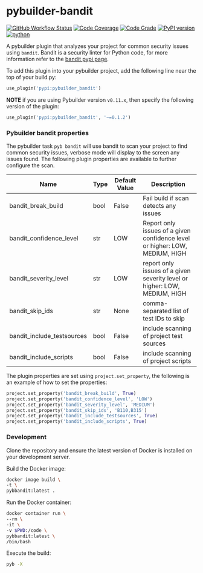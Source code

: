 # pybuilder-bandit #
[![GitHub Workflow Status](https://github.com/soda480/pybuilder-bandit/workflows/build/badge.svg)](https://github.com/soda480/pybuilder-bandit/actions)
[![Code Coverage](https://codecov.io/gh/soda480/pybuilder-bandit/branch/main/graph/badge.svg)](https://codecov.io/gh/soda480/pybuilder-bandit)
[![Code Grade](https://www.code-inspector.com/project/19893/status/svg)](https://frontend.code-inspector.com/project/19893/dashboard)
[![PyPI version](https://badge.fury.io/py/pybuilder-bandit.svg)](https://badge.fury.io/py/pybuilder-bandit)
[![python](https://img.shields.io/badge/python-3.9-teal)](https://www.python.org/downloads/)

A pybuilder plugin that analyzes your project for common security issues using `bandit`. Bandit is a security linter for Python code, for more information refer to the [bandit pypi page](https://pypi.org/project/bandit/).

To add this plugin into your pybuilder project, add the following line near the top of your build.py:
```python
use_plugin('pypi:pybuilder_bandit')
```

**NOTE** if you are using Pybuilder version `v0.11.x`, then specify the following version of the plugin:
```python
use_plugin('pypi:pybuilder_bandit', '~=0.1.2')
```

### Pybuilder bandit properties ###

The pybuilder task `pyb bandit` will use bandit to scan your project to find common security issues, verbose mode will display to the screen any issues found. The following plugin properties are available to further configure the scan.

Name | Type | Default Value | Description
-- | -- | -- | --
bandit_break_build | bool | False | Fail build if scan detects any issues
bandit_confidence_level | str | LOW | Report only issues of a given confidence level or higher: LOW, MEDIUM, HIGH
bandit_severity_level | str | LOW | report only issues of a given severity level or higher: LOW, MEDIUM, HIGH
bandit_skip_ids | str | None | comma-separated list of test IDs to skip
bandit_include_testsources | bool | False | include scanning of project test sources
bandit_include_scripts | bool | False | include scanning of project scripts

The plugin properties are set using `project.set_property`, the following is an example of how to set the properties:

```Python
project.set_property('bandit_break_build', True)
project.set_property('bandit_confidence_level', 'LOW')
project.set_property('bandit_severity_level', 'MEDIUM')
project.set_property('bandit_skip_ids', 'B110,B315')
project.set_property('bandit_include_testsources', True)
project.set_property('bandit_include_scripts', True)
```

### Development ###

Clone the repository and ensure the latest version of Docker is installed on your development server.

Build the Docker image:
```sh
docker image build \
-t \
pybbandit:latest .
```

Run the Docker container:
```sh
docker container run \
--rm \
-it \
-v $PWD:/code \
pybbandit:latest \
/bin/bash
```

Execute the build:
```sh
pyb -X
```